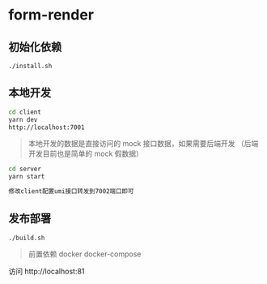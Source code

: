 # form-render

## 初始化依赖

`./install.sh`

## 本地开发

```bash
cd client
yarn dev
http://localhost:7001
```

> 本地开发的数据是直接访问的 mock 接口数据，如果需要后端开发 （后端开发目前也是简单的 mock 假数据）

```bash
cd server
yarn start

修改client配置umi接口转发到7002端口即可
```

## 发布部署

`./build.sh`

> 前置依赖 docker docker-compose

访问 http://localhost:81
